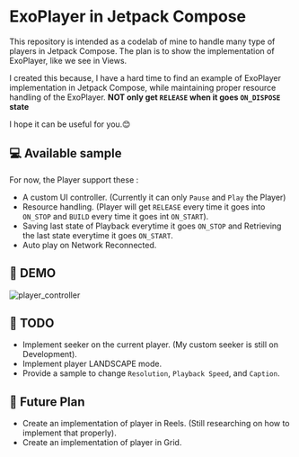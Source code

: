 # ExoPlayer in Jetpack Compose

This repository is intended as a codelab of mine to handle many type of players in Jetpack Compose.
The plan is to show the implementation of ExoPlayer, like we see in Views. 

I created this because, I have a hard time to find an example of ExoPlayer implementation in Jetpack Compose,
while maintaining proper resource handling of the ExoPlayer. **NOT only get `RELEASE` when it goes `ON_DISPOSE` state**

I hope it can be useful for you.😊

💻 **Available sample**
------------
For now, the Player support these :
- A custom UI controller. (Currently it can only `Pause` and `Play` the Player)
- Resource handling. (Player will get `RELEASE` every time it goes into `ON_STOP` and `BUILD` every time it goes int `ON_START`).
- Saving last state of Playback everytime it goes `ON_STOP` and Retrieving the last state everytime it goes `ON_START`.
- Auto play on Network Reconnected.

📱 **DEMO**
------------
![player_controller](https://github.com/user-attachments/assets/c8bf8996-6cd7-4382-9010-ca7ea9ed8534)


📝 **TODO**
------------
- Implement seeker on the current player. (My custom seeker is still on Development).
- Implement player LANDSCAPE mode.
- Provide a sample to change `Resolution`, `Playback Speed`, and `Caption`.

🔮 **Future Plan**
------------
- Create an implementation of player in Reels. (Still researching on how to implement that properly).
- Create an implementation of player in Grid.
